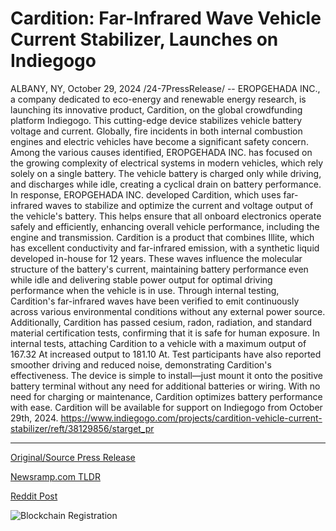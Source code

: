 # Cardition: Far-Infrared Wave Vehicle Current Stabilizer, Launches on Indiegogo

ALBANY, NY, October 29, 2024 /24-7PressRelease/ -- EROPGEHADA INC., a company dedicated to eco-energy and renewable energy research, is launching its innovative product, Cardition, on the global crowdfunding platform Indiegogo. This cutting-edge device stabilizes vehicle battery voltage and current.  Globally, fire incidents in both internal combustion engines and electric vehicles have become a significant safety concern. Among the various causes identified, EROPGEHADA INC. has focused on the growing complexity of electrical systems in modern vehicles, which rely solely on a single battery. The vehicle battery is charged only while driving, and discharges while idle, creating a cyclical drain on battery performance.  In response, EROPGEHADA INC. developed Cardition, which uses far-infrared waves to stabilize and optimize the current and voltage output of the vehicle's battery. This helps ensure that all onboard electronics operate safely and efficiently, enhancing overall vehicle performance, including the engine and transmission.  Cardition is a product that combines Illite, which has excellent conductivity and far-infrared emission, with a synthetic liquid developed in-house for 12 years. These waves influence the molecular structure of the battery's current, maintaining battery performance even while idle and delivering stable power output for optimal driving performance when the vehicle is in use.  Through internal testing, Cardition's far-infrared waves have been verified to emit continuously across various environmental conditions without any external power source. Additionally, Cardition has passed cesium, radon, radiation, and standard material certification tests, confirming that it is safe for human exposure.  In internal tests, attaching Cardition to a vehicle with a maximum output of 167.32 At increased output to 181.10 At. Test participants have also reported smoother driving and reduced noise, demonstrating Cardition's effectiveness. The device is simple to install—just mount it onto the positive battery terminal without any need for additional batteries or wiring. With no need for charging or maintenance, Cardition optimizes battery performance with ease.  Cardition will be available for support on Indiegogo from October 29th, 2024. https://www.indiegogo.com/projects/cardition-vehicle-current-stabilizer/reft/38129856/starget_pr 

---

[Original/Source Press Release](https://www.24-7pressrelease.com/press-release/515666/cardition-far-infrared-wave-vehicle-current-stabilizer-launches-on-indiegogo)
                    

[Newsramp.com TLDR](https://newsramp.com/curated-news/eropgehada-inc-launches-groundbreaking-vehicle-current-stabilizer-on-indiegogo/f2057a8cdeee63db87a8e1f7ad62e442) 

 



[Reddit Post](https://www.reddit.com/r/Energy_Climate_News/comments/1geosg7/eropgehada_inc_launches_groundbreaking_vehicle/) 



![Blockchain Registration](https://cdn.newsramp.app/24-7PressRelease/qrcode/2410/29/paveU1JT.webp)